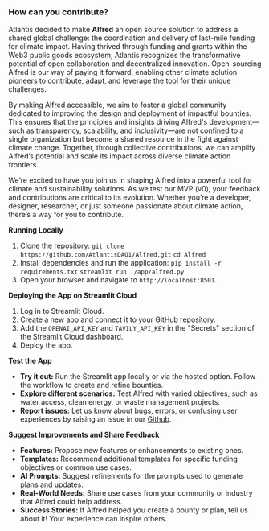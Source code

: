 ### How can you contribute?
Atlantis decided to make **Alfred** an open source solution to address a shared global challenge: the coordination and delivery of last-mile funding for climate impact. Having thrived through funding and grants within the Web3 public goods ecosystem, Atlantis recognizes the transformative potential of open collaboration and decentralized innovation. Open-sourcing Alfred is our way of paying it forward, enabling other climate solution pioneers to contribute, adapt, and leverage the tool for their unique challenges.

By making Alfred accessible, we aim to foster a global community dedicated to improving the design and deployment of impactful bounties. This ensures that the principles and insights driving Alfred's development—such as transparency, scalability, and inclusivity—are not confined to a single organization but become a shared resource in the fight against climate change. Together, through collective contributions, we can amplify Alfred’s potential and scale its impact across diverse climate action frontiers.

We’re excited to have you join us in shaping Alfred into a powerful tool for climate and sustainability solutions. As we test our MVP (v0), your feedback and contributions are critical to its evolution. Whether you’re a developer, designer, researcher, or just someone passionate about climate action, there’s a way for you to contribute.

**Running Locally**
1. Clone the repository: 
    `git clone https://github.com/AtlantisDAO1/Alfred.git` 
    `cd Alfred`
2. Install dependencies and run the application:
    `pip install -r requirements.txt`
    `streamlit run ./app/alfred.py`
3. Open your browser and navigate to `http://localhost:8501`.

**Deploying the App on Streamlit Cloud**
1. Log in to Streamlit Cloud.
2. Create a new app and connect it to your GitHub repository.
3. Add the `OPENAI_API_KEY` and `TAVILY_API_KEY` in the "Secrets" section of the Streamlit Cloud dashboard.
4. Deploy the app.

**Test the App**
- **Try it out:** Run the Streamlit app locally or via the hosted option. Follow the workflow to create and refine bounties.
- **Explore different scenarios:** Test Alfred with varied objectives, such as water access, clean energy, or waste management projects.
- **Report issues:** Let us know about bugs, errors, or confusing user experiences by raising an issue in our [Github](https://github.com/AtlantisDAO1/Alfred/issues).

**Suggest Improvements and Share Feedback**
- **Features:** Propose new features or enhancements to existing ones.
- **Templates:** Recommend additional templates for specific funding objectives or common use cases.
- **AI Prompts:** Suggest refinements for the prompts used to generate plans and updates.
- **Real-World Needs:** Share use cases from your community or industry that Alfred could help address.
- **Success Stories:** If Alfred helped you create a bounty or plan, tell us about it! Your experience can inspire others.
